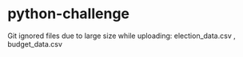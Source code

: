 # python-challenge
Git ignored files due to large size while uploading:
election_data.csv
, budget_data.csv